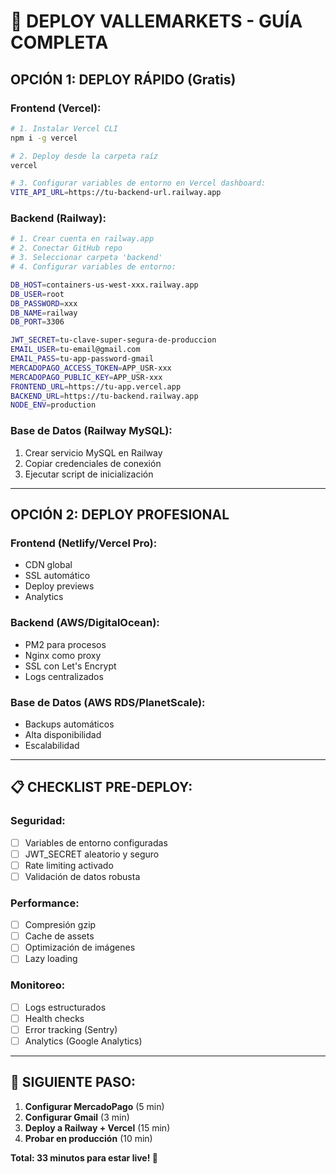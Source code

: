 # 🚀 DEPLOY VALLEMARKETS - GUÍA COMPLETA

## OPCIÓN 1: DEPLOY RÁPIDO (Gratis)

### Frontend (Vercel):
```bash
# 1. Instalar Vercel CLI
npm i -g vercel

# 2. Deploy desde la carpeta raíz
vercel

# 3. Configurar variables de entorno en Vercel dashboard:
VITE_API_URL=https://tu-backend-url.railway.app
```

### Backend (Railway):
```bash
# 1. Crear cuenta en railway.app
# 2. Conectar GitHub repo
# 3. Seleccionar carpeta 'backend'
# 4. Configurar variables de entorno:

DB_HOST=containers-us-west-xxx.railway.app
DB_USER=root
DB_PASSWORD=xxx
DB_NAME=railway
DB_PORT=3306

JWT_SECRET=tu-clave-super-segura-de-produccion
EMAIL_USER=tu-email@gmail.com
EMAIL_PASS=tu-app-password-gmail
MERCADOPAGO_ACCESS_TOKEN=APP_USR-xxx
MERCADOPAGO_PUBLIC_KEY=APP_USR-xxx
FRONTEND_URL=https://tu-app.vercel.app
BACKEND_URL=https://tu-backend.railway.app
NODE_ENV=production
```

### Base de Datos (Railway MySQL):
1. Crear servicio MySQL en Railway
2. Copiar credenciales de conexión
3. Ejecutar script de inicialización

---

## OPCIÓN 2: DEPLOY PROFESIONAL

### Frontend (Netlify/Vercel Pro):
- CDN global
- SSL automático
- Deploy previews
- Analytics

### Backend (AWS/DigitalOcean):
- PM2 para procesos
- Nginx como proxy
- SSL con Let's Encrypt
- Logs centralizados

### Base de Datos (AWS RDS/PlanetScale):
- Backups automáticos
- Alta disponibilidad
- Escalabilidad

---

## 📋 CHECKLIST PRE-DEPLOY:

### Seguridad:
- [ ] Variables de entorno configuradas
- [ ] JWT_SECRET aleatorio y seguro
- [ ] Rate limiting activado
- [ ] Validación de datos robusta

### Performance:
- [ ] Compresión gzip
- [ ] Cache de assets
- [ ] Optimización de imágenes
- [ ] Lazy loading

### Monitoreo:
- [ ] Logs estructurados
- [ ] Health checks
- [ ] Error tracking (Sentry)
- [ ] Analytics (Google Analytics)

---

## 🎯 SIGUIENTE PASO:
1. **Configurar MercadoPago** (5 min)
2. **Configurar Gmail** (3 min)
3. **Deploy a Railway + Vercel** (15 min)
4. **Probar en producción** (10 min)

**Total: 33 minutos para estar live! 🚀**
